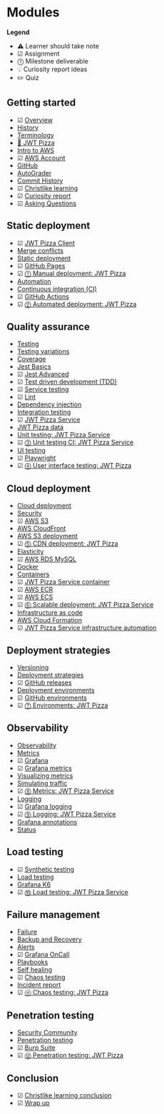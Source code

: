 # Modules

**Legend**

- ⚠️ Learner should take note
- ☑ Assignment
- ⓵ Milestone deliverable
- 💡 Curiosity report ideas
- ✏️ Quiz

## Getting started

- ☑ [Overview](overview/overview.md)
- [History](history/history.md)
- [Terminology](terminology/terminology.md)
- [🍕 JWT Pizza](jwtPizza/jwtPizza.md)
- [Intro to AWS](aws/aws.md)
- ☑ [AWS Account](awsAccount/awsAccount.md)
- [GitHub](gitHub/gitHub.md)
- [AutoGrader](autoGrader/autoGrader.md)
- [Commit History](gitHub/commitHistory.md)
- ☑ [Christlike learning](christlikeLearning/christlikeLearning.md)
- ☑ [Curiosity report](curiosityReport/curiosityReport.md)
- ☑ [Asking Questions](askingQuestions/askingQuestions.md)

## Static deployment

- ☑ [JWT Pizza Client](jwtPizzaClient/jwtPizzaClient.md)
- [Merge conflicts](mergeConflicts/mergeConflicts.md)
- [Static deployment](staticDeployment/staticDeployment.md)
- ☑ [GitHub Pages](gitHubPages/gitHubPages.md)
- ☑ [⓵ Manual deployment: JWT Pizza](deliverable1ManualDeploy/deliverable1ManualDeploy.md)
- [Automation](automation/automation.md)
- [Continuous integration (CI)](continuousIntegration/continuousIntegration.md)
- ☑ [GitHub Actions](gitHubActions/gitHubActions.md)
- ☑ [⓶ Automated deployment: JWT Pizza](deliverable2AutomatedDeploy/deliverable2AutomatedDeploy.md)

## Quality assurance

- [Testing](testing/testing.md)
- [Testing variations](testingCategories/testingCategories.md)
- [Coverage](coverage/coverage.md)
- [Jest Basics](jestBasics/jestBasics.md)
- ☑ [Jest Advanced](jestAdvanced/jestAdvanced.md)
- ☑ [Test driven development (TDD)](tdd/tdd.md)
- ☑ [Service testing](serviceTesting/serviceTesting.md)
- ☑ [Lint](lint/lint.md)
- [Dependency injection](dependencyInjection/dependencyInjection.md)
- [Integration testing](integrationTesting/integrationTesting.md)
- ☑ [JWT Pizza Service](jwtPizzaService/jwtPizzaService.md)
- [JWT Pizza data](jwtPizzaData/jwtPizzaData.md)
- [Unit testing: JWT Pizza Service](unitTestingJwtPizzaService/unitTestingJwtPizzaService.md)
- ☑ [⓷ Unit testing CI: JWT Pizza Service](deliverable3UnitTesting/deliverable3UnitTesting.md)
- [UI testing](uiTesting/uiTesting.md)
- ☑ [Playwright](playwright/playwright.md)
- ☑ [⓸ User interface testing: JWT Pizza](deliverable4UiTesting/deliverable4UiTesting.md)

## Cloud deployment

- [Cloud deployment](cloudDeployment/cloudDeployment.md)
- [Security](security/security.md)
- ☑ [AWS S3](awsS3/awsS3.md)
- [AWS CloudFront](awsCloudFront/awsCloudFront.md)
- [AWS S3 deployment](awsS3Deployment/awsS3Deployment.md)
- ☑ [⓹ CDN deployment: JWT Pizza](deliverable5CdnDeploy/deliverable5CdnDeploy.md)
- [Elasticity](elasticity/elasticity.md)
- ☑ [AWS RDS MySQL](awsRdsMysql/awsRdsMysql.md)
- [Docker](docker/docker.md)
- [Containers](containers/containers.md)
- ☑ [JWT Pizza Service container](jwtPizzaServiceContainer/jwtPizzaServiceContainer.md)
- ☑ [AWS ECR](awsEcr/awsEcr.md)
- ☑ [AWS ECS](awsEcs/awsEcs.md)
- ☑ [⓺ Scalable deployment: JWT Pizza Service](deliverable6ScalableDeploy/deliverable6ScalableDeploy.md)
- [Infrastructure as code](infrastructureAsCode/infrastructureAsCode.md)
- [AWS Cloud Formation](awsCloudFormation/awsCloudFormation.md)
- ☑ [JWT Pizza Service infrastructure automation](jwtPizzaServiceInfrastructureAutomation/jwtPizzaServiceInfrastructureAutomation.md)

## Deployment strategies

- [Versioning](versioning/versioning.md)
- [Deployment strategies](deploymentStrategies/deploymentStrategies.md)
- ☑ [GitHub releases](gitHubReleases/gitHubReleases.md)
- [Deployment environments](deploymentEnvironments/deploymentEnvironments.md)
- ☑ [GitHub environments](gitHubEnvironments/gitHubEnvironments.md)
- ☑ [⓻ Environments: JWT Pizza](deliverable7Environments/deliverable7Environments.md)

## Observability

- [Observability](observability/observability.md)
- [Metrics](metrics/metrics.md)
- ☑ [Grafana](grafana/grafana.md)
- ☑ [Grafana metrics](grafanaMetrics/grafanaMetrics.md)
- [Visualizing metrics](visualizingMetrics/visualizingMetrics.md)
- [Simulating traffic](simulatingTraffic/simulatingTraffic.md)
- ☑ [⓼ Metrics: JWT Pizza Service](deliverable8Metrics/deliverable8Metrics.md)
- [Logging](logging/logging.md)
- ☑ [Grafana logging](grafanaLogging/grafanaLogging.md)
- ☑ [⓽ Logging: JWT Pizza Service](deliverable9Logging/deliverable9Logging.md)
- [Grafana annotations](grafanaAnnotations/grafanaAnnotations.md)
- [Status](statusReporting/statusReporting.md)

## Load testing

- ☑ [Synthetic testing](syntheticTesting/syntheticTesting.md)
- [Load testing](loadTesting/loadTesting.md)
- [Grafana K6](grafanaK6/grafanaK6.md)
- ☑ [⓾ Load testing: JWT Pizza Service](deliverable10LoadTesting/deliverable10LoadTesting.md)

## Failure management

- [Failure](failure/failure.md)
- [Backup and Recovery](recovery/recovery.md)
- [Alerts](alerting/alerting.md)
- ☑ [Grafana OnCall](grafanaOnCall/grafanaOnCall.md)
- [Playbooks](playbooks/playbooks.md)
- [Self healing](selfHealing/selfHealing.md)
- ☑ [Chaos testing](chaosTesting/chaosTesting.md)
- [Incident report](incidentReport/incidentReport.md)
- ☑ [⑪ Chaos testing: JWT Pizza](deliverable11ChaosTesting/deliverable11ChaosTesting.md)

## Penetration testing

- [Security Community](securityCommunity/securityCommunity.md)
- [Penetration testing](penetrationTesting/penetrationTesting.md)
- ☑ [Burp Suite](burpSuite/burpSuite.md)
- ☑ [⑫ Penetration testing: JWT Pizza](deliverable12PenetrationTesting/deliverable12PenetrationTesting.md)

## Conclusion

- ☑ [Christlike learning conclusion](christlikeLearningConclusion/christlikeLearningConclusion.md)
- ☑ [Wrap up](wrapUp/wrapUp.md)
